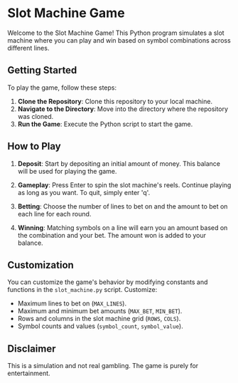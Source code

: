 # Slot Machine Game

Welcome to the Slot Machine Game! This Python program simulates a slot machine where you can play and win based on symbol combinations across different lines.

## Getting Started

To play the game, follow these steps:

1. **Clone the Repository**: Clone this repository to your local machine.
2. **Navigate to the Directory**: Move into the directory where the repository was cloned. 
3. **Run the Game**: Execute the Python script to start the game.

## How to Play

1. **Deposit**: Start by depositing an initial amount of money. This balance will be used for playing the game.

2. **Gameplay**: Press Enter to spin the slot machine's reels. Continue playing as long as you want. To quit, simply enter 'q'.

3. **Betting**: Choose the number of lines to bet on and the amount to bet on each line for each round.

4. **Winning**: Matching symbols on a line will earn you an amount based on the combination and your bet. The amount won is added to your balance.

## Customization

You can customize the game's behavior by modifying constants and functions in the `slot_machine.py` script. Customize:
- Maximum lines to bet on (`MAX_LINES`).
- Maximum and minimum bet amounts (`MAX_BET`, `MIN_BET`).
- Rows and columns in the slot machine grid (`ROWS`, `COLS`).
- Symbol counts and values (`symbol_count`, `symbol_value`).

## Disclaimer

This is a simulation and not real gambling. The game is purely for entertainment.


